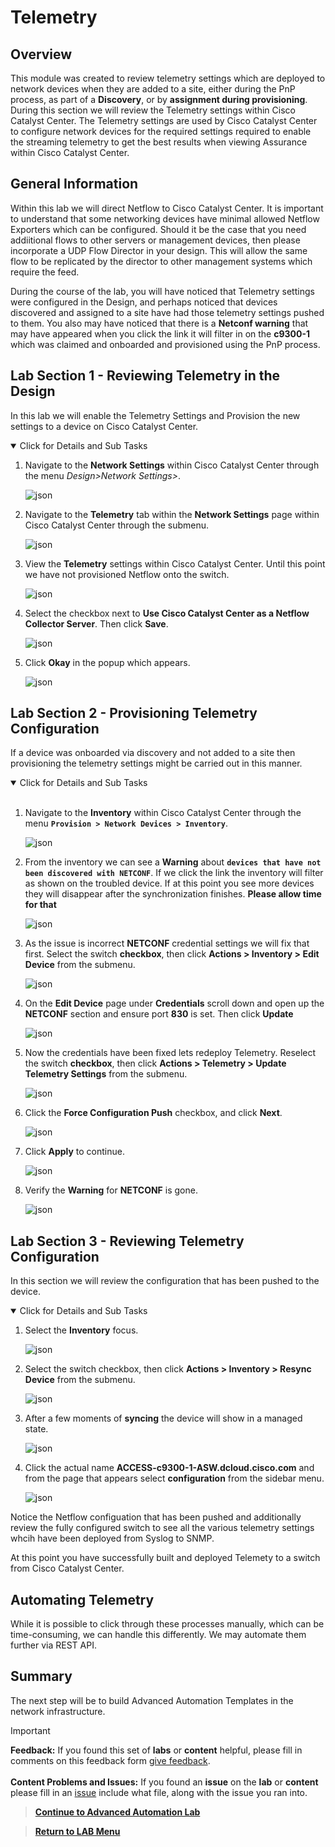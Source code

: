 # Telemetry

## Overview

This module was created to review telemetry settings which are deployed to network devices when they are added to a site, either during the PnP process, as part of a **Discovery**, or by **assignment during provisioning**. During this section we will review the Telemetry settings within Cisco Catalyst Center. The Telemetry settings are used by Cisco Catalyst Center to configure network devices for the required settings required to enable the streaming telemetry to get the best results when viewing Assurance within Cisco Catalyst Center.

## General Information

Within this lab we will direct Netflow to Cisco Catalyst Center. It is important to understand that some networking devices have minimal allowed Netflow Exporters which can be configured. Should it be the case that you need addiitional flows to other servers or management devices, then please incorporate a UDP Flow Director in your design. This will allow the same flow to be replicated by the director to other management systems which require the feed.

During the course of the lab, you will have noticed that Telemetry settings were configured in the Design, and perhaps noticed that devices discovered and assigned to a site have had those telemetry settings pushed to them. You also may have noticed that there is a **Netconf warning** that may have appeared when you click the link it will filter in on the **c9300-1** which was claimed and onboarded and provisioned using the PnP process.

## Lab Section 1 - Reviewing Telemetry in the Design

In this lab we will enable the Telemetry Settings and Provision the new settings to a device on Cisco Catalyst Center.

<details open>
<summary> Click for Details and Sub Tasks</summary>

1. Navigate to the **Network Settings** within Cisco Catalyst Center through the menu *Design>Network Settings>*.

   ![json](./images/DNAC-Navigate-Settings.png?raw=true "Import JSON")

2. Navigate to the **Telemetry** tab within the **Network Settings** page within Cisco Catalyst Center through the submenu.

   ![json](./images/DNAC-Telemetry-Navigation-2.png?raw=true "Import JSON")

3. View the **Telemetry** settings within Cisco Catalyst Center. Until this point we have not provisioned Netflow onto the switch.

   ![json](./images/DNAC-Telemetry-Settings.png?raw=true "Import JSON")

4. Select the checkbox next to **Use Cisco Catalyst Center as a Netflow Collector Server**. Then click **Save**.

   ![json](./images/DNAC-Telemetry-Settings-NetFlow.png?raw=true "Import JSON")

5. Click **Okay** in the popup which appears.

   ![json](./images/DNAC-Telemetry-Settings-Save.png?raw=true "Import JSON")

</details>

## Lab Section 2 - Provisioning Telemetry Configuration

If a device was onboarded via discovery and not added to a site then provisioning the telemetry settings might be carried out in this manner.

<details open>
<summary> Click for Details and Sub Tasks</summary></br>

1. Navigate to the **Inventory** within Cisco Catalyst Center through the menu **`Provision > Network Devices > Inventory`**.

   ![json](./images/DNAC-NavigateInventory.png?raw=true "Import JSON")

2. From the inventory we can see a **Warning** about **`devices that have not been discovered with NETCONF`**. If we click the link the inventory will filter as shown on the troubled device. If at this point you see more devices they will disappear after the synchronization finishes. **Please allow time for that** 

   ![json](./images/DNAC-Provision-Telemetry-1.png?raw=true "Import JSON")

3. As the issue is incorrect **NETCONF** credential settings we will fix that first. Select the switch **checkbox**, then click **Actions > Inventory > Edit Device** from the submenu.

   ![json](./images/DNAC-Provision-Telemetry-2.png?raw=true "Import JSON")

4. On the **Edit Device** page under **Credentials** scroll down and open up the **NETCONF** section and ensure port **830** is set. Then click **Update**

   ![json](./images/DNAC-Provision-Telemetry-3.png?raw=true "Import JSON")

5. Now the credentials have been fixed lets redeploy Telemetry. Reselect the switch **checkbox**, then click **Actions > Telemetry > Update Telemetry Settings** from the submenu.

    ![json](./images/DNAC-Provision-Telemetry-4.png?raw=true "Import JSON")

6. Click the **Force Configuration Push** checkbox, and click **Next**.

    ![json](./images/DNAC-Provision-Telemetry-5.png?raw=true "Import JSON")

7. Click **Apply** to continue.

    ![json](./images/DNAC-Provision-Telemetry-6.png?raw=true "Import JSON")

8. Verify the **Warning** for **NETCONF** is gone.

    ![json](./images/DNAC-Provision-Telemetry-7.png?raw=true "Import JSON")

</details>

## Lab Section 3 - Reviewing Telemetry Configuration

In this section we will review the configuration that has been pushed to the device.

<details open>
<summary> Click for Details and Sub Tasks</summary>

1. Select the **Inventory** focus.

   ![json](./images/DNAC-Provision-Telemetry-1.png?raw=true "Import JSON")

2. Select the switch checkbox, then click **Actions > Inventory > Resync Device** from the submenu.

   ![json](./images/DNAC-Provision-Resync.png?raw=true "Import JSON")

3. After a few moments of **syncing** the device will show in a managed state.

   ![json](./images/DNAC-Provision-Telemetry-1.png?raw=true "Import JSON")

4. Click the actual name **ACCESS-c9300-1-ASW.dcloud.cisco.com** and from the page that appears select **configuration** from the sidebar menu.

   ![json](./images/DNAC-Provision-Config.png?raw=true "Import JSON")

Notice the Netflow configuation that has been pushed and additionally review the fully configured switch to see all the various telemetry settings whcih have been deployed from Syslog to SNMP.

</details>

At this point you have successfully built and deployed Telemety to a switch from Cisco Catalyst Center.

## Automating Telemetry

While it is possible to click through these processes manually, which can be time-consuming, we can handle this differently. We may automate them further via REST API.

## Summary

The next step will be to build Advanced Automation Templates in the network infrastructure. 

> [!IMPORTANT]
> **Feedback:** If you found this set of **labs** or **content** helpful, please fill in comments on this feedback form [give feedback](https://github.com/kebaldwi/DNAC-TEMPLATES/discussions/new?category=feedback-and-ideas).</br></br>
**Content Problems and Issues:** If you found an **issue** on the **lab** or **content** please fill in an [issue](https://github.com/kebaldwi/DNAC-TEMPLATES/issues/new) include what file, along with the issue you ran into. 

> [**Continue to Advanced Automation Lab**](./module6-advanced.md)

> [**Return to LAB Menu**](./README.md)
